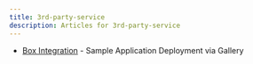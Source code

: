 ```yaml
---
title: 3rd-party-service
description: Articles for 3rd-party-service
---
```


* [Box Integration](/tools/gallery/box.html) - Sample Application Deployment via Gallery
